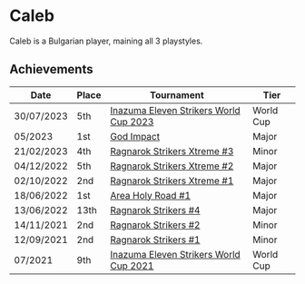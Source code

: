 # Caleb

Caleb is a Bulgarian player, maining all 3 playstyles.

## Achievements

|Date|Place|Tournament|Tier|
|-|-|-|-|
| 30/07/2023 | 5th | [Inazuma Eleven Strikers World Cup 2023](/inapedia/tournaments/worldcup23.md) | World Cup |
| 05/2023 | 1st | [God Impact](/inapedia/tournaments/misc/godimpact.md) | Major |
| 21/02/2023 | 4th | [Ragnarok Strikers Xtreme #3](/inapedia/tournaments/ragna/ragnax3.md) | Minor |
| 04/12/2022 | 5th | [Ragnarok Strikers Xtreme #2](/inapedia/tournaments/ragna/ragnax2.md) | Major |
| 02/10/2022 | 2nd | [Ragnarok Strikers Xtreme #1](/inapedia/tournaments/ragna/ragnax1.md) | Major |
| 18/06/2022 | 1st | [Area Holy Road #1](/inapedia/tournaments/misc/holyroad1.md) | Major |
| 13/06/2022 | 13th | [Ragnarok Strikers #4](/inapedia/tournaments/ragna/ragna4.md) | Major |
| 14/11/2021 | 2nd | [Ragnarok Strikers #2](/inapedia/tournaments/ragna/ragna2.md) | Minor |
| 12/09/2021 | 2nd | [Ragnarok Strikers #1](/inapedia/tournaments/ragna/ragna1.md) | Minor |
| 07/2021 | 9th | [Inazuma Eleven Strikers World Cup 2021](/inapedia/tournaments/worldcup21.md) | World Cup |
